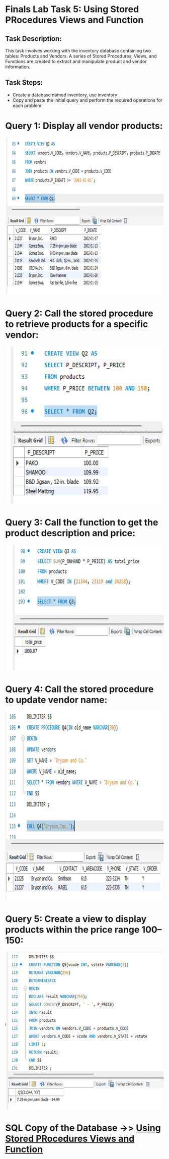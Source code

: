 # Finals Lab Task 5: Using Stored PRocedures Views and Function
## Task Description:
This task involves working with the inventory database containing two tables: Products and Vendors. A series of Stored Procedures, Views, and Functions are created to extract and manipulate product and vendor information.

## Task Steps:
- Create a database named inventory, use inventory
- Copy and paste the initial query and perform the required operations for each problem.

# Query 1: Display all vendor products:
<img src="files/q1.png" alt="Alt Text" width="700" height="500">

# Query 2: Call the stored procedure to retrieve products for a specific vendor:
<img src="files/q2.png" alt="Alt Text" width="500" height="500">

# Query 3: Call the function to get the product description and price:
<img src="files/q3.png" alt="Alt Text" width="700" height="400">

# Query 4: Call the stored procedure to update vendor name:
<img src="files/q4.png" alt="Alt Text" width="900" height="600">

# Query 5: Create a view to display products within the price range 100–150:
<img src="files/q5.png" alt="Alt Text" width="700" height="500">

# SQL Copy of the Database ->> [Using Stored PRocedures Views and Function](https://github.com/bangshiki/EDM-Portfolio/blob/b41e71a22cc56dfc573f8c9df1254194e8eeafab/Finals%20Task%205/files/Finals%20Task%205.sql)
